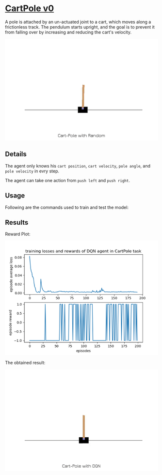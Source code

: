 # [CartPole v0](https://github.com/openai/gym/wiki/CartPole-v0)
A pole is attached by an un-actuated joint to a cart, which moves along a frictionless track. The pendulum starts upright, and the goal is to prevent it from falling over by increasing and reducing the cart's velocity.

<p align="center">
  <img src="/assets/cartpole_random.gif">
</p>

## Details
The agent only knows his `cart position`, `cart velocity`, `pole angle`, and `pole velocity` in evry step.

The agent can take one action from `push left` and `push right`.


## Usage
Following are the commands used to train and test the model:

## Results
Reward Plot:
<p align="center">
  <img src="/assets/cartpole_loss.png">
</p>

The obtained result:
<p align="center">
  <img src="/assets/cartpole_dqn.gif">
</p>
